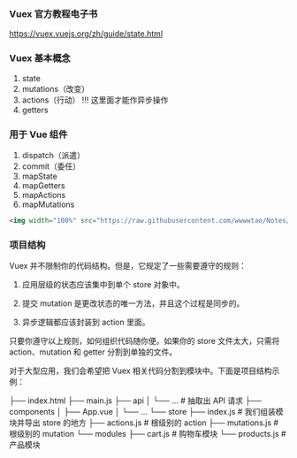### Vuex 官方教程电子书

https://vuex.vuejs.org/zh/guide/state.html

### Vuex 基本概念

1. state
2. mutations（改变）
3. actions（行动）   !!! 这里面才能作异步操作
4. getters

### 用于 Vue 组件

1. dispatch（派遣）
2. commit（委任）
3. mapState
4. mapGetters
5. mapActions
6. mapMutations

```html
<img width="100%" src="https://raw.githubusercontent.com/wwwwtao/Notes/master/Vue%20手册/Vue使用与原理/Vue使用/img/Vuex流程图.png">
```

### 项目结构

Vuex 并不限制你的代码结构。但是，它规定了一些需要遵守的规则：

1. 应用层级的状态应该集中到单个 store 对象中。

2. 提交 mutation 是更改状态的唯一方法，并且这个过程是同步的。

3. 异步逻辑都应该封装到 action 里面。

只要你遵守以上规则，如何组织代码随你便。如果你的 store 文件太大，只需将 action、mutation 和 getter 分割到单独的文件。

对于大型应用，我们会希望把 Vuex 相关代码分割到模块中。下面是项目结构示例：

├── index.html
├── main.js
├── api
│   └── ... # 抽取出 API 请求
├── components
│   ├── App.vue
│   └── ...
└── store
    ├── index.js          # 我们组装模块并导出 store 的地方
    ├── actions.js        # 根级别的 action
    ├── mutations.js      # 根级别的 mutation
    └── modules
        ├── cart.js       # 购物车模块
        └── products.js   # 产品模块